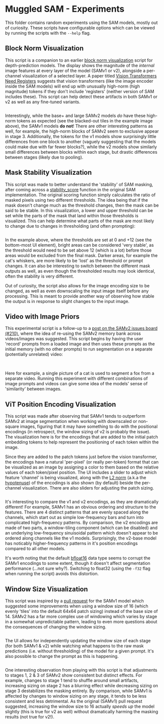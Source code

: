 # Muggled SAM - Experiments

This folder contains random experiments using the SAM models, mostly out of curiosity. These scripts have configurable options which can be viewed by running the scripts with the `--help` flag.


## Block Norm Visualization

This script is a companion to an earlier [block norm visualization](https://github.com/heyoeyo/muggled_dpt/tree/main/experiments#block-norm-visualization) script for depth-prediction models. The display shows the magnitude of the _internal_ image features at every layer of the model (SAMv1 or v2), alongside a per-channel visualization of a selected layer. A paper titled [Vision Transformers Need Registers](https://arxiv.org/abs/2309.16588) suggests that vision transformers (like the image encoder inside the SAM models) will end up with unusually high-norm (high magnitude) tokens if they don't include 'registers' (neither version of SAM includes these). This script can help detect these artifacts in both SAMv1 or v2 as well as any fine-tuned variants.

<p align="center">
  <img src=".readme_assets/blocknorm_example.webp" alt="">
</p>

Interestingly, while the base+ and large SAMv2 models _do_ have these high-norm tokens as expected (see the blacked-out tiles in the example image above), the SAMv1 models **do not**! There are other interesting patterns as well, for example, the high-norm blocks of SAMv2 seem to exclusive appear in stage 3. Additionally, the tokens for the v1 models show surprisingly little differences from one block to another (vaguely suggesting that the models could make due with far fewer blocks?), while the v2 models show similarly small differences between blocks within each stage, but drastic differences between stages (likely due to pooling).

## Mask Stability Visualization

This script was made to better understand the 'stability' of SAM masking, after coming across a [stability_score](https://github.com/facebookresearch/segment-anything-2/blob/7e1596c0b6462eb1d1ba7e1492430fed95023598/sam2/utils/amg.py#L158) function in the original SAM implementation. The original scoring function simply calculates the ratio of masked pixels using two different thresholds. The idea being that if the mask doesn't change much as the threshold changes, then the mask can be said to be stable. In this visualization, a lower and upper threshold can be set while the parts of the mask that land within those thresholds is visualized. This can help determine what parts of the mask are most likely to change due to changes in thresholding (and often prompting):

<p align="center">
  <img src=".readme_assets/mask_stability_example.webp" alt="">
</p>


In the example above, where the thresholds are set at 0 and +12 (see the bottom-most UI element), bright areas can be considered 'very stable', as the threshold would need to be set above 12 (which is a lot) before those areas would be excluded from the final mask. Darker areas, for example the cat's whiskers, are more likely to be 'lost' as the threshold or prompt changes. It can also be interesting to switch between the different mask outputs as well, as even though the thresholded results may look identical, often the stability is very different.

Out of curiosity, the script also allows for the image encoding size to be changed, as well as even downscaling the input image itself before any processing. This is meant to provide another way of observing how stable the output is in response to slight changes to the input image.

## Video with Image Priors

This experimental script is a follow-up to a [post on the SAMv2 issues board (#210)](https://github.com/facebookresearch/segment-anything-2/issues/210), where the idea of re-using the SAMv2 memory bank across videos/images was suggested. This script begins by having the user 'record' prompts from a loaded image and then uses these prompts as the initial memory (with no other prompts) to run segmentation on a separate (potentially unrelated) video:

<p align="center">
  <img src=".readme_assets/vidimgprior_prompt.webp" alt="">
  <img src=".readme_assets/vidimgprior_anim.gif" alt="">
</p>

Here for example, a single picture of a cat is used to segment a fox from a separate video. Running this experiment with different combinations of image prompts and videos can give some idea of the models' sense of 'similarity' between images.


## ViT Position Encoding Visualization

This script was made after observing that SAMv1 tends to outperform SAMv2 at image segmentation when working with downscaled or non-square images, figuring that it may have something to do with the positional encodings (in retrospect, the window sizing of v2 is probably the issue). The visualization here is for the encodings that are added to the initial patch embedding tokens to help represent the positioning of each token within the image.

Since they are added to the patch tokens just before the vision transformer, the encodings have a natural 'per-pixel' (or really per-token) format that can be visualized as an image by assigning a color to them based on the relative values of each token/pixel position. The UI includes a slider to adjust which feature 'channel' is being visualized, along with the [L2 norm](https://en.wikipedia.org/wiki/Norm_(mathematics)) (a.k.a the [hypotenuse](https://en.wikipedia.org/wiki/Hypotenuse)) of the encodings is also shown (by default) beside the per-channel visualization. There are also sliders for adjusting the patch sizing.

<p align="center">
  <img src=".readme_assets/vitposenc_example.webp" alt="">
</p>

It's interesting to compare the v1 and v2 encodings, as they are dramatically different! For example, SAMv1 has an obvious ordering and structure to the features. There are 4 distinct patterns that are evenly spaced along the channels, which start out as simple low-frequency bars and turn into complicated high-frequency patterns. By comparison, the v2 encodings are made of two parts, a window-tiling component (which can be disabled) and an underlying low-frequency sinuisoidal pattern which doesn't appear to be ordered along channels like the v1 models. Surprisingly, the v2-base model has noticably higher-frequency patterns in it's position encodings compared to all other models.

It's worth noting that the default [bfloat16](https://pytorch.org/docs/stable/tensor_attributes.html#torch-dtype) data type seems to corrupt the SAMv1 encodings to some extent, though it doesn't affect segmentation performance (...not sure why?). Switching to float32 (using the `-f32` flag when running the script) avoids this distortion.

## Window Size Visualization

This script was inspired by a [pull request](https://github.com/facebookresearch/segment-anything/pull/594) for the SAMv1 model which suggested some improvements when using a window size of 16 (which evenly 'tiles' into the default 64x64 patch sizing) instead of the base size of 14. SAMv2 has a far more complex use of windowing which varies by stage in a somewhat unpredictable pattern, leading to even more questions about the consequences of changing the window sizing.

<p align="center">
  <img src=".readme_assets/windowsizing_example.webp" alt="">
</p>

The UI allows for independently updating the window size of each stage (for both SAMv1 & v2) while watching what happens to the raw mask predictions (i.e. without thresholding) of the model for a given prompt. It's also possible to change the prompt as this is happening.

<p align="center">
  <img src=".readme_assets/windowsizing_anim.gif" alt="">
</p>




One interesting observation from playing with this script is that adjustments to stages 1, 2 & 3 of SAMv2 show consistent but distinct effects. For example, changes to stage 1 tend to shuffle around small artifacts, increasing sizing on stage 2 has a blurring effect while decreasing sizing on stage 3 destabilizes the masking entirely. By comparison, while SAMv1 is affected by changes to window sizing on any stage, it tends to be less consistent and less detrimental. As the original (SAMv1) pull request suggested, increasing the window size to 16 actually _speeds up_ the model slightly (this is true for v2 as well) without dramatically harming the masking results (not true for v2!).